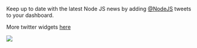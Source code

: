 Keep up to date with the latest Node JS news by adding [@NodeJS](https://twitter.com/NodeJS) tweets to your dashboard.

More twitter widgets [here](https://marketplace.visualstudio.com/search?term=trevellick&target=VSTS&category=All%20categories&sortBy=Downloads)


![](https://github.com/GregTrevellick/VsixTwitterWidget/blob/master/Src/@NodeJS/artefacts/Screenshot.png?raw=true)